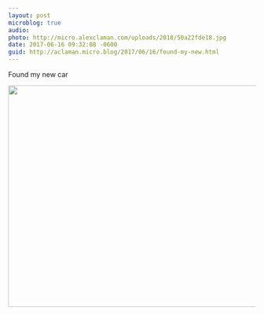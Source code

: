 ```yaml
---
layout: post
microblog: true
audio: 
photo: http://micro.alexclaman.com/uploads/2018/50a22fde18.jpg
date: 2017-06-16 09:32:08 -0600
guid: http://aclaman.micro.blog/2017/06/16/found-my-new.html
---
```

Found my new car

<img src="http://micro.alexclaman.com/uploads/2018/50a22fde18.jpg" width="600" height="450" />
